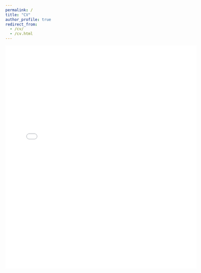```yaml
---
permalink: /
title: "CV"
author_profile: true
redirect_from: 
  - /cv/
  - /cv.html
---
```


<embed src="{{ site.baseurl }}/files/CV_Shiping.pdf" width="600" height="700" type='application/pdf'>